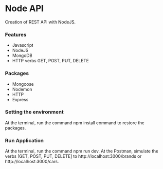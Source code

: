 # Node API
Creation of REST API with NodeJS.

<h3>Features</h3>
<ul>
  <li>Javascript</li>
  <li>NodeJS</li>    
  <li>MongoDB</li>
  <li>HTTP verbs GET, POST, PUT, DELETE</li>
</ul>

<h3>Packages</h3>
<ul>
  <li>Mongoose</li>
  <li>Nodemon</li>    
  <li>HTTP</li>
  <li>Express</li>
</ul>

<h3>Setting the environment</h3>
At the terminal, run the command npm install command to restore the packages.

<h3>Run Application</h3>
At the terminal, run the command npm run dev. At the Postman, simulate the verbs [GET, POST, PUT, DELETE] to http://localhost:3000/brands or http://localhost:3000/cars. 

